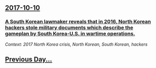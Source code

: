 ## [2017-10-10](/news/2017/10/10/index.md)

### [A South Korean lawmaker reveals that in 2016, North Korean hackers stole military documents which describe the gameplan by South Korea-U.S. in wartime operations. ](/news/2017/10/10/a-south-korean-lawmaker-reveals-that-in-2016-north-korean-hackers-stole-military-documents-which-describe-the-gameplan-by-south-korea-u-s.md)
_Context: 2017 North Korea crisis, North Korean, South Korean, hackers_

## [Previous Day...](/news/2017/10/9/index.md)

